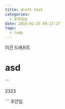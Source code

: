 ```yaml
---
title: draft test
categories:
  - 분류음슴
date: 2018-01-25 09:17:27
tags:
  - todo
---
```


이건 드래프트
<h1>asd</h1>
```
<p>2323</p>
```
초안임.
